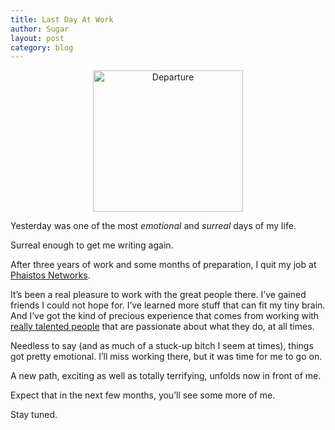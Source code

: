 ```yaml
---
title: Last Day At Work
author: Sugar
layout: post
category: blog
---
```

<p style="text-align: center;">
  <img class="aligncenter" src="http://farm1.static.flickr.com/47/140115572_d1eff7c94a_m.jpg" alt="Departure" width="240" height="226" />
</p>

Yesterday was one of the most *emotional* and *surreal* days of my life.

Surreal enough to get me writing again.

After three years of work and some months of preparation, I quit my job at [Phaistos Networks][1].

It&#8217;s been a real pleasure to work with the great people there. I&#8217;ve gained friends I could not hope for. I&#8217;ve learned more stuff that can fit my tiny brain. And I&#8217;ve got the kind of precious experience that comes from working with [really talented people][2] that are passionate about what they do, at all times.

Needless to say (and as much of a stuck-up bitch I seem at times), things got pretty emotional. I&#8217;ll miss working there, but it was time for me to go on.

A new path, exciting as well as totally terrifying, unfolds now in front of me.

Expect that in the next few months, you&#8217;ll see some more of me.

Stay tuned.

 [1]: http://www.phaistosnetworks.gr
 [2]: http://phaistosnetworks.gr/people
